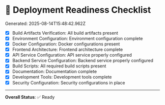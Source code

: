 # 🚀 Deployment Readiness Checklist

Generated: 2025-08-14T15:48:42.962Z

- [x] Build Artifacts Verification: All build artifacts present
- [x] Environment Configuration: Environment configuration complete
- [x] Docker Configuration: Docker configurations present
- [x] Frontend Architecture: Frontend architecture complete
- [x] API Service Configuration: API service properly configured
- [x] Backend Service Configuration: Backend service properly configured
- [x] Build Scripts: All required build scripts present
- [x] Documentation: Documentation complete
- [x] Development Tools: Development tools complete
- [x] Security Configuration: Security configurations in place

---
**Overall Status**: ✅ Ready